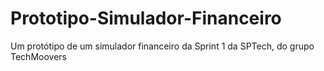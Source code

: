 # Prototipo-Simulador-Financeiro
Um protótipo de um simulador financeiro da Sprint 1 da SPTech, do grupo TechMoovers
